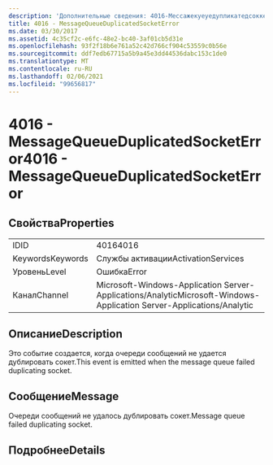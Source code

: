 ```yaml
---
description: 'Дополнительные сведения: 4016-Мессажекуеуедупликатедсоккетеррор'
title: 4016 - MessageQueueDuplicatedSocketError
ms.date: 03/30/2017
ms.assetid: 4c35cf2c-e6fc-48e2-bc40-3af01cb5d31e
ms.openlocfilehash: 93f2f18b6e761a52c42d766cf904c53559c0b56e
ms.sourcegitcommit: ddf7edb67715a5b9a45e3dd44536dabc153c1de0
ms.translationtype: MT
ms.contentlocale: ru-RU
ms.lasthandoff: 02/06/2021
ms.locfileid: "99656817"
---
```

# <a name="4016---messagequeueduplicatedsocketerror"></a><span data-ttu-id="31f90-103">4016 - MessageQueueDuplicatedSocketError</span><span class="sxs-lookup"><span data-stu-id="31f90-103">4016 - MessageQueueDuplicatedSocketError</span></span>

## <a name="properties"></a><span data-ttu-id="31f90-104">Свойства</span><span class="sxs-lookup"><span data-stu-id="31f90-104">Properties</span></span>  
  
|||  
|-|-|  
|<span data-ttu-id="31f90-105">ID</span><span class="sxs-lookup"><span data-stu-id="31f90-105">ID</span></span>|<span data-ttu-id="31f90-106">4016</span><span class="sxs-lookup"><span data-stu-id="31f90-106">4016</span></span>|  
|<span data-ttu-id="31f90-107">Keywords</span><span class="sxs-lookup"><span data-stu-id="31f90-107">Keywords</span></span>|<span data-ttu-id="31f90-108">Службы активации</span><span class="sxs-lookup"><span data-stu-id="31f90-108">ActivationServices</span></span>|  
|<span data-ttu-id="31f90-109">Уровень</span><span class="sxs-lookup"><span data-stu-id="31f90-109">Level</span></span>|<span data-ttu-id="31f90-110">Ошибка</span><span class="sxs-lookup"><span data-stu-id="31f90-110">Error</span></span>|  
|<span data-ttu-id="31f90-111">Канал</span><span class="sxs-lookup"><span data-stu-id="31f90-111">Channel</span></span>|<span data-ttu-id="31f90-112">Microsoft-Windows-Application Server-Applications/Analytic</span><span class="sxs-lookup"><span data-stu-id="31f90-112">Microsoft-Windows-Application Server-Applications/Analytic</span></span>|  
  
## <a name="description"></a><span data-ttu-id="31f90-113">Описание</span><span class="sxs-lookup"><span data-stu-id="31f90-113">Description</span></span>  

 <span data-ttu-id="31f90-114">Это событие создается, когда очереди сообщений не удается дублировать сокет.</span><span class="sxs-lookup"><span data-stu-id="31f90-114">This event is emitted when the message queue failed duplicating socket.</span></span>  
  
## <a name="message"></a><span data-ttu-id="31f90-115">Сообщение</span><span class="sxs-lookup"><span data-stu-id="31f90-115">Message</span></span>  

 <span data-ttu-id="31f90-116">Очереди сообщений не удалось дублировать сокет.</span><span class="sxs-lookup"><span data-stu-id="31f90-116">Message queue failed duplicating socket.</span></span>  
  
## <a name="details"></a><span data-ttu-id="31f90-117">Подробнее</span><span class="sxs-lookup"><span data-stu-id="31f90-117">Details</span></span>
